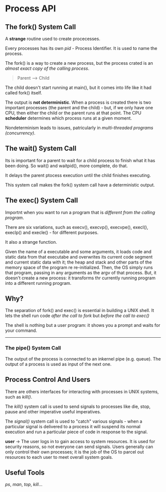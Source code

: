 # Process API

## The fork() System Call

A **strange** routine used to create procecesses.

Every processes has its own *pid* - Process Identifier. It is used to name the process. 

The fork() is a way to create a new process, but the process crated is an *almost exact copy of the calling process*.

> Parent --> Child

The child doesn't start running at main(), but it comes into life like it had called fork() itself.

The output is **not deterministic**. When a process is created there is two important processes (the parent and the child) - but, if we only have one CPU, then either the child or the parent runs at that point. The CPU **scheduler** determines which process runs at a given moment.

Nondeterminism leads to issues, patricularly in *multi-threaded programs (concurrency)*.

## The wait() System Call

Its is important for a parent to wait for a child process to finish what it has been doing. So wait() and waitpid(), more complete, do that.

It delays the parent ptocess execution until the child finishes executing.

This system call makes the fork() system call have a deterministic output.

## The exec() System Call

Importnt when you want to run a program that is *different from the calling program*.

There are six variations, such as execv(), execvp(), execvpe(), execl(), execlp() and execle() - for different purposes.

It also a strange function.

Given the name of a executable and some arguments, it loads code and static data from that executabe and overwrites its current code segment and current static data with it; the heap and stack and other parts of the memory space of the program re re-initialized. Then, the OS simply runs that program, passing in any arguments as the argv of that process. But, it doesn't create a new process: it transforms thr currently running program into a different running program.

## Why?

The separation of fork() and exec() is essential in building a UNIX shell. It lets the shell run code *after the call to fork* but *before the call to exec()*

The shell is nothing but a user program: it shows you a prompt and waits for your command.

---
### The pipe() System Call

The output of the process is connected to an inkernel pipe (e.g. queue). The output of a process is used as input of the next one.

## Process Control And Users

There are others interfaces for interacting with processes in UNIX systems, such as *kill()*.

The *kill()* system call is used to send signals to processes like die, stop, pause and other imperative useful imperatives.

The *signal()* system call is used to "catch" various signals - when a particular signal is delivered to a process it will suspend its normal execution and run a particular piece of code in response to the signal.

**user** -> The user logs in to gain access to system resources. It is used for security reasons, so not everyone can send signals. Users generally can only control their own processes; it is the job of the OS to parcel out resources to each user to meet overall system goals.

## Useful Tools

*ps*, *man*, *top*, *kill*...





